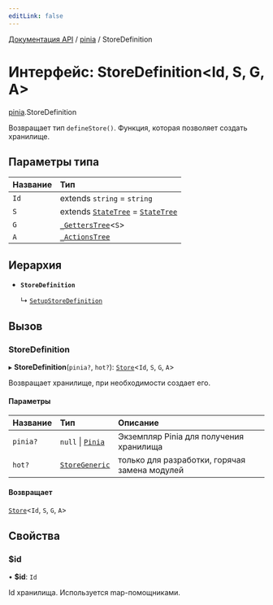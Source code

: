 ```yaml
---
editLink: false
---
```


[Документация API](../index.md) / [pinia](../modules/pinia.md) / StoreDefinition

# Интерфейс: StoreDefinition<Id, S, G, A\>

[pinia](../modules/pinia.md).StoreDefinition

Возвращает тип `defineStore()`. Функция, которая позволяет создать хранилище.

## Параметры типа

| Название | Тип                                                                                                 |
| :------- | :-------------------------------------------------------------------------------------------------- |
| `Id`     | extends `string` = `string`                                                                         |
| `S`      | extends [`StateTree`](../modules/pinia.md#StateTree) = [`StateTree`](../modules/pinia.md#StateTree) |
| `G`      | [`_GettersTree`](../modules/pinia.md#_GettersTree)<`S`\>                                            |
| `A`      | [`_ActionsTree`](../modules/pinia.md#_ActionsTree)                                                  |

## Иерархия

- **`StoreDefinition`**

  ↳ [`SetupStoreDefinition`](pinia.SetupStoreDefinition.md)

## Вызов

### StoreDefinition

▸ **StoreDefinition**(`pinia?`, `hot?`): [`Store`](../modules/pinia.md#Store)<`Id`, `S`, `G`, `A`\>

Возвращает хранилище, при необходимости создает его.

#### Параметры

| Название | Тип                                                | Описание                                      |
| :------- | :------------------------------------------------- | :-------------------------------------------- |
| `pinia?` | `null` \| [`Pinia`](pinia.Pinia.md)                | Экземпляр Pinia для получения хранилища       |
| `hot?`   | [`StoreGeneric`](../modules/pinia.md#StoreGeneric) | только для разработки, горячая замена модулей |

#### Возвращает

[`Store`](../modules/pinia.md#Store)<`Id`, `S`, `G`, `A`\>

## Свойства

### $id

• **$id**: `Id`

Id хранилища. Используется map-помощниками.
